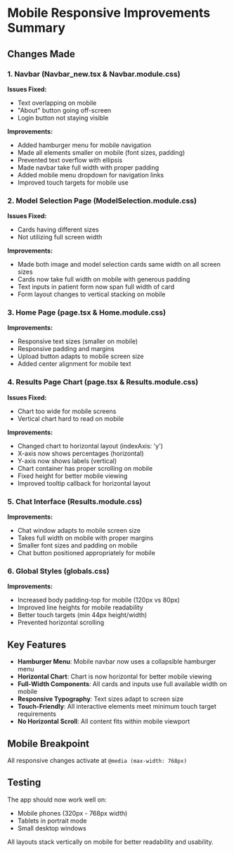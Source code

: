 # Mobile Responsive Improvements Summary

## Changes Made

### 1. Navbar (Navbar_new.tsx & Navbar.module.css)
**Issues Fixed:**
- Text overlapping on mobile
- "About" button going off-screen
- Login button not staying visible

**Improvements:**
- Added hamburger menu for mobile navigation
- Made all elements smaller on mobile (font sizes, padding)
- Prevented text overflow with ellipsis
- Made navbar take full width with proper padding
- Added mobile menu dropdown for navigation links
- Improved touch targets for mobile use

### 2. Model Selection Page (ModelSelection.module.css)
**Issues Fixed:**
- Cards having different sizes
- Not utilizing full screen width

**Improvements:**
- Made both image and model selection cards same width on all screen sizes
- Cards now take full width on mobile with generous padding
- Text inputs in patient form now span full width of card
- Form layout changes to vertical stacking on mobile

### 3. Home Page (page.tsx & Home.module.css)
**Improvements:**
- Responsive text sizes (smaller on mobile)
- Responsive padding and margins
- Upload button adapts to mobile screen size
- Added center alignment for mobile text

### 4. Results Page Chart (page.tsx & Results.module.css)
**Issues Fixed:**
- Chart too wide for mobile screens
- Vertical chart hard to read on mobile

**Improvements:**
- Changed chart to horizontal layout (indexAxis: 'y')
- X-axis now shows percentages (horizontal)
- Y-axis now shows labels (vertical)
- Chart container has proper scrolling on mobile
- Fixed height for better mobile viewing
- Improved tooltip callback for horizontal layout

### 5. Chat Interface (Results.module.css)
**Improvements:**
- Chat window adapts to mobile screen size
- Takes full width on mobile with proper margins
- Smaller font sizes and padding on mobile
- Chat button positioned appropriately for mobile

### 6. Global Styles (globals.css)
**Improvements:**
- Increased body padding-top for mobile (120px vs 80px)
- Improved line heights for mobile readability
- Better touch targets (min 44px height/width)
- Prevented horizontal scrolling

## Key Features
- **Hamburger Menu**: Mobile navbar now uses a collapsible hamburger menu
- **Horizontal Chart**: Chart is now horizontal for better mobile viewing
- **Full-Width Components**: All cards and inputs use full available width on mobile
- **Responsive Typography**: Text sizes adapt to screen size
- **Touch-Friendly**: All interactive elements meet minimum touch target requirements
- **No Horizontal Scroll**: All content fits within mobile viewport

## Mobile Breakpoint
All responsive changes activate at `@media (max-width: 768px)`

## Testing
The app should now work well on:
- Mobile phones (320px - 768px width)
- Tablets in portrait mode
- Small desktop windows

All layouts stack vertically on mobile for better readability and usability.
